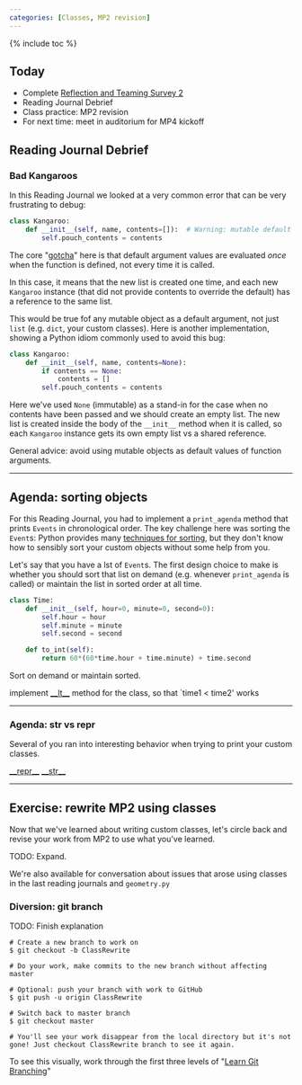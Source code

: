 ```yaml
---
categories: [Classes, MP2 revision]
---
```


{% include toc %}

## Today

* Complete [Reflection and Teaming Survey 2](https://goo.gl/forms/C5Lv97hbB5s5SfXW2)
* Reading Journal Debrief
* Class practice: MP2 revision
* For next time: meet in auditorium for MP4 kickoff


## Reading Journal Debrief

### Bad Kangaroos

In this Reading Journal we looked at a very common error that can be very frustrating to debug:

```python
class Kangaroo:
    def __init__(self, name, contents=[]):	# Warning: mutable default argument bug!
        self.pouch_contents = contents
```

The core "[gotcha](http://docs.python-guide.org/en/latest/writing/gotchas/#mutable-default-arguments)" here is that default argument values are evaluated *once* when the function is defined, not every time it is called.

In this case, it means that the new list is created one time, and each new `Kangaroo` instance (that did not provide contents to override the default) has a reference to the same list.

This would be true fof any mutable object as a default argument, not just `list` (e.g. `dict`, your custom classes). Here is another implementation, showing a Python idiom commonly used to avoid this bug:

```python
class Kangaroo:
    def __init__(self, name, contents=None):
        if contents == None:
            contents = []
        self.pouch_contents = contents
```

Here we've used `None` (immutable) as a stand-in for the case when no contents have been passed and we should create an empty list. The new list is created inside the body of the `__init__` method when it is called, so each `Kangaroo` instance gets its own empty list vs a shared reference.

General advice: avoid using mutable objects as default values of function arguments.

----

## Agenda: sorting objects

For this Reading Journal, you had to implement a `print_agenda` method that prints `Events` in chronological order.
The key challenge here was sorting the `Event`s: Python provides many 
[techniques for sorting](https://docs.python.org/3.6/howto/sorting.html),
but they don't know how to sensibly sort your custom objects without some help from you.

Let's say that you have a lst of `Event`s. The first design choice to make is whether you should sort that list on demand (e.g. whenever `print_agenda` is called) or maintain the list in sorted order at all time.


```python
class Time:
    def __init__(self, hour=0, minute=0, second=0):
        self.hour = hour
        self.minute = minute
        self.second = second

    def to_int(self):
        return 60*(60*time.hour + time.minute) + time.second
```

Sort on demand or maintain sorted.


implement [\_\_lt\_\_](https://docs.python.org/3.6/reference/datamodel.html#object.__lt__) method for the class, so that `time1 < time2' works

----

### Agenda: str vs repr

Several of you ran into interesting behavior when trying to print your custom classes.

[\_\_repr\_\_](https://docs.python.org/3/reference/datamodel.html#object.__repr__)
[\_\_str\_\_](https://docs.python.org/3/reference/datamodel.html#object.__str__)


----

## Exercise: rewrite MP2 using classes

Now that we've learned about writing custom classes, let's circle back and revise your work from MP2 to use what you've learned.

TODO: Expand.


We're also available for conversation about issues that arose using classes in the last reading journals and `geometry.py`




### Diversion: git branch

TODO: Finish explanation

```
# Create a new branch to work on
$ git checkout -b ClassRewrite

# Do your work, make commits to the new branch without affecting master

# Optional: push your branch with work to GitHub
$ git push -u origin ClassRewrite

# Switch back to master branch
$ git checkout master

# You'll see your work disappear from the local directory but it's not gone! Just checkout ClassRewrite branch to see it again.
```

To see this visually, work through the first three levels of "[Learn Git Branching](https://learngitbranching.js.org/)"


